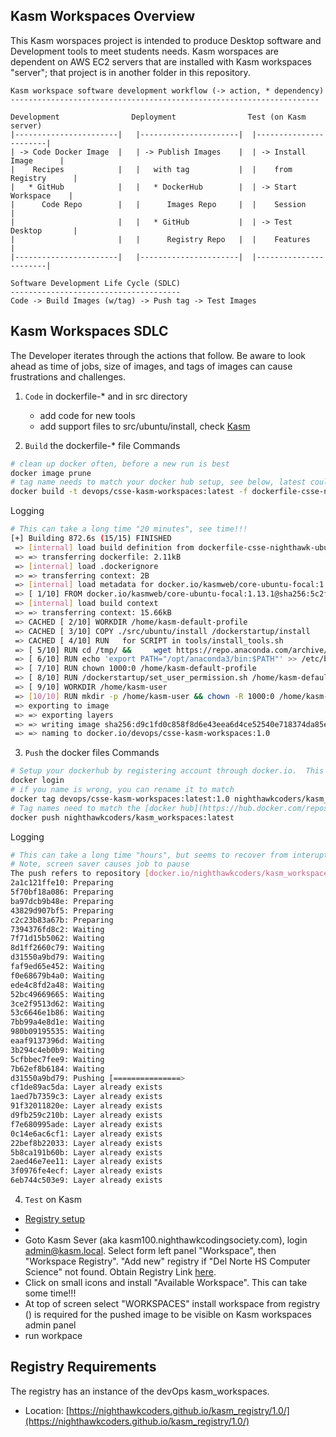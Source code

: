 ## Kasm Workspaces Overview
This Kasm worspaces project is intended to produce Desktop software and Development tools to meet students needs.  Kasm worspaces are dependent on AWS EC2 servers that are installed with Kasm workspaces "server"; that project is in another folder in this repository. 
```
Kasm workspace software development workflow (-> action, * dependency)
---------------------------------------------------------------------

Development                Deployment                Test (on Kasm server)
|-----------------------|   |----------------------|  |-----------------------| 
| -> Code Docker Image  |   | -> Publish Images    |  | -> Install Image      |
|    Recipes            |   |   with tag           |  |    from Registry      |
|   * GitHub            |   |   * DockerHub        |  | -> Start Workspace    | 
|      Code Repo        |   |      Images Repo     |  |    Session            |
|                       |   |   * GitHub           |  | -> Test Desktop       |
|                       |   |      Registry Repo   |  |    Features           |
|-----------------------|   |----------------------|  |-----------------------|

Software Development Life Cycle (SDLC)
--------------------------------------
Code -> Build Images (w/tag) -> Push tag -> Test Images
```


## Kasm Workspaces SDLC
The Developer iterates through the actions that follow.  Be aware to look ahead as time of jobs, size of images, and tags of images can cause frustrations and challenges.

1. `Code` in dockerfile-* and in src directory
    - add code for new tools
    - add support files to src/ubuntu/install, check [Kasm](https://github.com/kasmtech/workspaces-images.git)

2. `Build` the dockerfile-* file
Commands

```bash
# clean up docker often, before a new run is best
docker image prune  
# tag name needs to match your docker hub setup, see below, latest could be :1.0 for specific verion
docker build -t devops/csse-kasm-workspaces:latest -f dockerfile-csse-nighthawk-ubuntu-jammy-desktop .
````

Logging

```bash
# This can take a long time "20 minutes", see time!!!
[+] Building 872.6s (15/15) FINISHED                                                                            
 => [internal] load build definition from dockerfile-csse-nighthawk-ubuntu-jammy-desktop-agupta            0.0s
 => => transferring dockerfile: 2.11kB                                                                     0.0s
 => [internal] load .dockerignore                                                                          0.0s
 => => transferring context: 2B                                                                            0.0s
 => [internal] load metadata for docker.io/kasmweb/core-ubuntu-focal:1.13.1                                2.6s
 => [ 1/10] FROM docker.io/kasmweb/core-ubuntu-focal:1.13.1@sha256:5c2f1bbe9bcc679ddcdf73e21f8ce9d4214cfb  0.0s
 => [internal] load build context                                                                          0.0s
 => => transferring context: 15.66kB                                                                       0.0s
 => CACHED [ 2/10] WORKDIR /home/kasm-default-profile                                                      0.0s
 => CACHED [ 3/10] COPY ./src/ubuntu/install /dockerstartup/install                                        0.0s
 => CACHED [ 4/10] RUN   for SCRIPT in tools/install_tools.sh                   chrome/install_chrome.sh   0.0s
 => [ 5/10] RUN cd /tmp/ &&     wget https://repo.anaconda.com/archive/Anaconda3-2023.07-1-Linux-x86_64  123.9s
 => [ 6/10] RUN echo 'export PATH="/opt/anaconda3/bin:$PATH"' >> /etc/bash.bashrc &&     /opt/anaconda3  573.9s
 => [ 7/10] RUN chown 1000:0 /home/kasm-default-profile                                                    0.3s 
 => [ 8/10] RUN /dockerstartup/set_user_permission.sh /home/kasm-default-profile                           1.2s 
 => [ 9/10] WORKDIR /home/kasm-user                                                                        0.0s 
 => [10/10] RUN mkdir -p /home/kasm-user && chown -R 1000:0 /home/kasm-user                                0.2s 
 => exporting to image                                                                                   170.3s 
 => => exporting layers                                                                                  170.2s 
 => => writing image sha256:d9c1fd0c858f8d6e43eea6d4ce52540e718374da85e8774c05bd2d6f334d374c               0.0s
 => => naming to docker.io/devops/csse-kasm-workspaces:1.0     
```
3. `Push` the docker files
Commands

```bash
# Setup your dockerhub by registering account through docker.io.  This is like GitHub, the public repositories are free.
docker login
# if you name is wrong, you can rename it to match
docker tag devops/csse-kasm-workspaces:latest:1.0 nighthawkcoders/kasm_workspaces:latest
# Tag names need to match the [docker hub](https://hub.docker.com/repository/docker/nighthawkcoders/kasm_workspaces/general).  
docker push nighthawkcoders/kasm_workspaces:latest
```

Logging

```bash
# This can take a long time "hours", but seems to recover from interupts, see log
# Note, screen saver causes job to pause
The push refers to repository [docker.io/nighthawkcoders/kasm_workspaces]
2a1c121ffe10: Preparing 
5f70bf18a086: Preparing 
ba97dcb9b48e: Preparing 
43829d907bf5: Preparing 
c2c23b83a67b: Preparing 
7394376fd8c2: Waiting 
7f71d15b5062: Waiting 
8d1ff2660c79: Waiting 
d31550a9bd79: Waiting 
faf9ed65e452: Waiting 
f0e68679b4a0: Waiting 
ede4c8fd2a48: Waiting 
52bc49669665: Waiting 
3ce2f9513d62: Waiting 
53c6646e1b86: Waiting 
7bb99a4e8d1e: Waiting 
980b09195535: Waiting 
eaaf9137396d: Waiting 
3b294c4eb0b9: Waiting 
5cfbbec7fee9: Waiting 
7b62ef8b6184: Waiting 
d31550a9bd79: Pushing [===============>                                   ]  1.959GB/6.42GB
cf1de89ac5da: Layer already exists 
1aed7b7359c3: Layer already exists 
91f32011820e: Layer already exists 
d9fb259c210b: Layer already exists 
f7e680995ade: Layer already exists 
0c14e6ac6cf1: Layer already exists 
22bef8b22033: Layer already exists 
5b8ca191b60b: Layer already exists 
2aed46e7ee11: Layer already exists 
3f0976fe4ecf: Layer already exists 
6eb744c503e9: Layer already exists 

```

4. `Test` on Kasm
- [Registry setup](https://github.com/nighthawkcoders/kasm_registry/tree/1.0/workspaces/CSSE-Ubuntu-Jammy)
- [](https://nighthawkcoders.github.io/kasm_registry/) 
- Goto Kasm Sever (aka kasm100.nighthawkcodingsociety.com), login admin@kasm.local.   Select form left panel "Workspace", then "Workspace Registry".  "Add new" registry if "Del Norte HS Computer Science" not found. Obtain Registry Link [here](https://nighthawkcoders.github.io/kasm_registry).
- Click on small icons and install "Available Workspace".  This can take some time!!!
- At top of screen select "WORKSPACES"
install workspace from registry () is required for the pushed image to be visible on Kasm workspaces admin panel
- run workpace

## Registry Requirements 
The registry has an instance of the devOps kasm_workspaces.
- Location: [https://nighthawkcoders.github.io/kasm_registry/1.0/](https://nighthawkcoders.github.io/kasm_registry/1.0/)